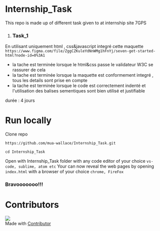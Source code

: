 # Internship_Task
This repo is made up of different task given to at internship site 7GPS 

1. ### Task_1

 En utilisant uniquement html , css&javascript integré cette maquette
 ```https://www.figma.com/file/ZggCZKuleYdNnWMg1hFnYj/seven-get-started-html?node-id=0%3A1 ```

- la tache est terminée lorsque le html&css passe le validateur W3C se rassurer de cela
- la tache est terminée lorsque la maquette est conformement integré , tous les details sont prise en compte
- la tache est terminée lorsque le code est correctement indenté et l'utilisation des balises sementiques sont bien utilisé et justifiable

durée : 4 jours


# Run locally
Clone repo

```https://github.com/mua-wallace/Internship_Task.git```

```cd Internship_Task ```

Open with Internship_Task folder with any code editor of your choice 
``` vs-code, sublime, atom etc ```
Your can now reveal the web pages by opening  ```index.html``` with a  browser of your choice ``` chrome, FireFox ```
### Bravooooooo!!!

# Contributors
![](https://avatars.githubusercontent.com/u/60385803?s=60&v=4)   
Made with [Contributor](https://github.com/mua-wallace)
